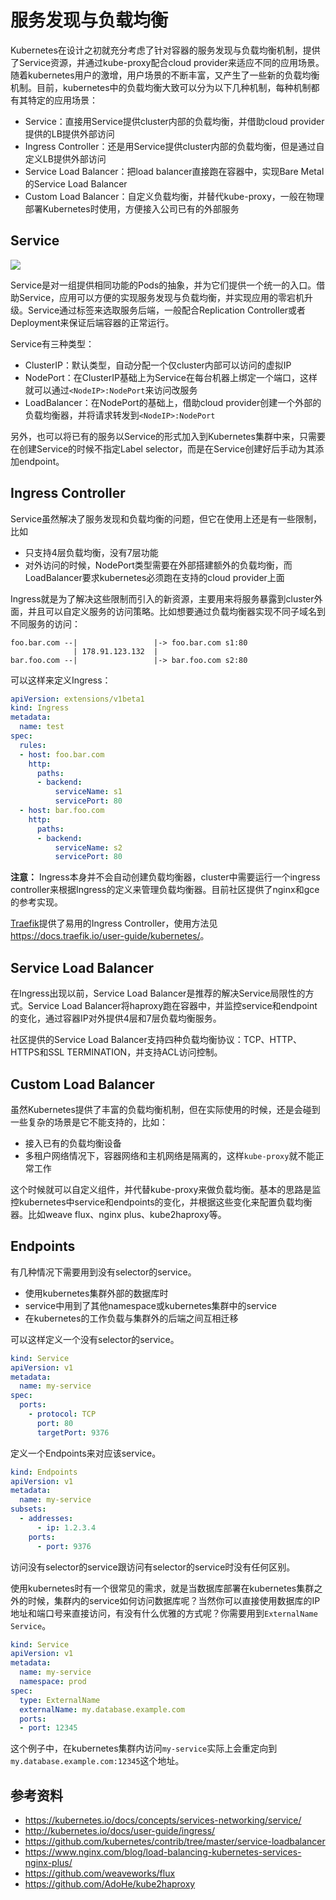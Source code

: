# 服务发现与负载均衡

Kubernetes在设计之初就充分考虑了针对容器的服务发现与负载均衡机制，提供了Service资源，并通过kube-proxy配合cloud provider来适应不同的应用场景。随着kubernetes用户的激增，用户场景的不断丰富，又产生了一些新的负载均衡机制。目前，kubernetes中的负载均衡大致可以分为以下几种机制，每种机制都有其特定的应用场景：

- Service：直接用Service提供cluster内部的负载均衡，并借助cloud provider提供的LB提供外部访问
- Ingress Controller：还是用Service提供cluster内部的负载均衡，但是通过自定义LB提供外部访问
- Service Load Balancer：把load balancer直接跑在容器中，实现Bare Metal的Service Load Balancer
- Custom Load Balancer：自定义负载均衡，并替代kube-proxy，一般在物理部署Kubernetes时使用，方便接入公司已有的外部服务

## Service

![](../images/service.jpg)

Service是对一组提供相同功能的Pods的抽象，并为它们提供一个统一的入口。借助Service，应用可以方便的实现服务发现与负载均衡，并实现应用的零宕机升级。Service通过标签来选取服务后端，一般配合Replication Controller或者Deployment来保证后端容器的正常运行。

Service有三种类型：

- ClusterIP：默认类型，自动分配一个仅cluster内部可以访问的虚拟IP
- NodePort：在ClusterIP基础上为Service在每台机器上绑定一个端口，这样就可以通过`<NodeIP>:NodePort`来访问改服务
- LoadBalancer：在NodePort的基础上，借助cloud provider创建一个外部的负载均衡器，并将请求转发到`<NodeIP>:NodePort`

另外，也可以将已有的服务以Service的形式加入到Kubernetes集群中来，只需要在创建Service的时候不指定Label selector，而是在Service创建好后手动为其添加endpoint。

## Ingress Controller

Service虽然解决了服务发现和负载均衡的问题，但它在使用上还是有一些限制，比如

- 只支持4层负载均衡，没有7层功能
- 对外访问的时候，NodePort类型需要在外部搭建额外的负载均衡，而LoadBalancer要求kubernetes必须跑在支持的cloud provider上面

Ingress就是为了解决这些限制而引入的新资源，主要用来将服务暴露到cluster外面，并且可以自定义服务的访问策略。比如想要通过负载均衡器实现不同子域名到不同服务的访问：

```
foo.bar.com --|                 |-> foo.bar.com s1:80
              | 178.91.123.132  |
bar.foo.com --|                 |-> bar.foo.com s2:80
```

可以这样来定义Ingress：

```yaml
apiVersion: extensions/v1beta1
kind: Ingress
metadata:
  name: test
spec:
  rules:
  - host: foo.bar.com
    http:
      paths:
      - backend:
          serviceName: s1
          servicePort: 80
  - host: bar.foo.com
    http:
      paths:
      - backend:
          serviceName: s2
          servicePort: 80
```

**注意：** Ingress本身并不会自动创建负载均衡器，cluster中需要运行一个ingress controller来根据Ingress的定义来管理负载均衡器。目前社区提供了nginx和gce的参考实现。

[Traefik](https://traefik.io)提供了易用的Ingress Controller，使用方法见<https://docs.traefik.io/user-guide/kubernetes/>。

## Service Load Balancer

在Ingress出现以前，Service Load Balancer是推荐的解决Service局限性的方式。Service Load Balancer将haproxy跑在容器中，并监控service和endpoint的变化，通过容器IP对外提供4层和7层负载均衡服务。

社区提供的Service Load Balancer支持四种负载均衡协议：TCP、HTTP、HTTPS和SSL TERMINATION，并支持ACL访问控制。

## Custom Load Balancer

虽然Kubernetes提供了丰富的负载均衡机制，但在实际使用的时候，还是会碰到一些复杂的场景是它不能支持的，比如：

- 接入已有的负载均衡设备
- 多租户网络情况下，容器网络和主机网络是隔离的，这样`kube-proxy`就不能正常工作

这个时候就可以自定义组件，并代替kube-proxy来做负载均衡。基本的思路是监控kubernetes中service和endpoints的变化，并根据这些变化来配置负载均衡器。比如weave flux、nginx plus、kube2haproxy等。

## Endpoints

有几种情况下需要用到没有selector的service。

- 使用kubernetes集群外部的数据库时
- service中用到了其他namespace或kubernetes集群中的service
- 在kubernetes的工作负载与集群外的后端之间互相迁移

可以这样定义一个没有selector的service。

```yaml
kind: Service
apiVersion: v1
metadata:
  name: my-service
spec:
  ports:
    - protocol: TCP
      port: 80
      targetPort: 9376
```

定义一个Endpoints来对应该service。

```yaml
kind: Endpoints
apiVersion: v1
metadata:
  name: my-service
subsets:
  - addresses:
      - ip: 1.2.3.4
    ports:
      - port: 9376
```

访问没有selector的service跟访问有selector的service时没有任何区别。

使用kubernetes时有一个很常见的需求，就是当数据库部署在kubernetes集群之外的时候，集群内的service如何访问数据库呢？当然你可以直接使用数据库的IP地址和端口号来直接访问，有没有什么优雅的方式呢？你需要用到`ExternalName Service`。

```yaml
kind: Service
apiVersion: v1
metadata:
  name: my-service
  namespace: prod
spec:
  type: ExternalName
  externalName: my.database.example.com
  ports:
  - port: 12345
```

这个例子中，在kubernetes集群内访问`my-service`实际上会重定向到`my.database.example.com:12345`这个地址。

## 参考资料

- https://kubernetes.io/docs/concepts/services-networking/service/
- http://kubernetes.io/docs/user-guide/ingress/
- https://github.com/kubernetes/contrib/tree/master/service-loadbalancer
- https://www.nginx.com/blog/load-balancing-kubernetes-services-nginx-plus/
- https://github.com/weaveworks/flux
- https://github.com/AdoHe/kube2haproxy

